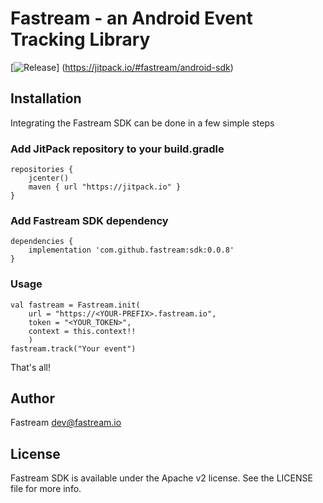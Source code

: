 # Fastream - an Android Event Tracking Library

[![Release](https://jitpack.io/v/fastream/android-sdk.svg)]
(https://jitpack.io/#fastream/android-sdk)

## Installation

Integrating the Fastream SDK can be done in a few simple steps

### Add JitPack repository to your build.gradle

```
repositories {
    jcenter()
    maven { url "https://jitpack.io" }
}
```
### Add Fastream SDK dependency

```
dependencies {
    implementation 'com.github.fastream:sdk:0.0.8'
}
```

### Usage

```
val fastream = Fastream.init(
    url = "https://<YOUR-PREFIX>.fastream.io",
    token = "<YOUR_TOKEN>",
    context = this.context!!
    )
fastream.track("Your event")
```

That's all!

## Author

Fastream dev@fastream.io

## License

Fastream SDK is available under the Apache v2 license. See the LICENSE file for more info.